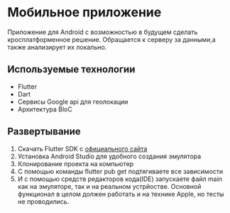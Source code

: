 # Мобильное приложение
Приложение для Android с возможностью в будущем сделать кросплатформенное решение. Обращается к серверу за данными,а также анализирует их локально. 

## Используемые технологии
 - Flutter
 - Dart
 - Сервисы Google api для геолокации
 - Архитектура BloC

## Развертывание
 1. Скачать Flutter SDK с [официального сайта](https://flutter.dev/docs/get-started/install)
 2. Установка Android Studio для удобного создания эмулятора
 3. Клонирование проекта на компьютер
 4. С помощью команды flutter pub get подтягиваете все зависимости
 5. И с помощью средств редакторов кода(IDE) запускаете файл main как на эмуляторе, так и на реальном устрйостве. Основной функционал в целом должен работать и на технике Apple, но тесты не проводились.